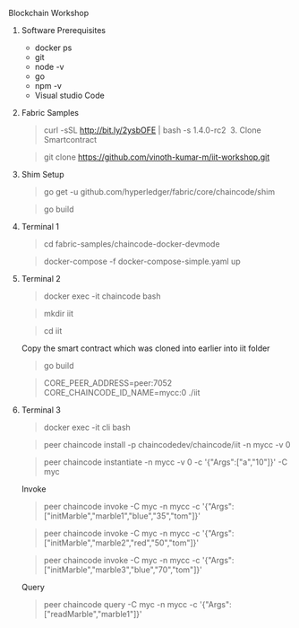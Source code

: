 Blockchain Workshop


1. Software Prerequisites

    - docker ps
    - git
    - node -v
    - go
    - npm -v
    - Visual studio Code

2. Fabric Samples
	
	> curl -sSL http://bit.ly/2ysbOFE | bash -s 1.4.0-rc2
 3. Clone Smartcontract
	
	> git clone https://github.com/vinoth-kumar-m/iit-workshop.git
	
4. Shim Setup
	
	> go get -u github.com/hyperledger/fabric/core/chaincode/shim

	> go build

5. Terminal 1
	
	> cd fabric-samples/chaincode-docker-devmode

	> docker-compose -f docker-compose-simple.yaml up

6. Terminal 2 
	> docker exec -it chaincode bash

	> mkdir iit

	> cd iit


	Copy the smart contract which was cloned into earlier into iit folder

	> go build

	> CORE_PEER_ADDRESS=peer:7052 CORE_CHAINCODE_ID_NAME=mycc:0 ./iit

7. Terminal 3

	> docker exec -it cli bash

	> peer chaincode install -p chaincodedev/chaincode/iit -n mycc -v 0

	> peer chaincode instantiate -n mycc -v 0 -c '{"Args":["a","10"]}' -C myc


	Invoke
	
	> peer chaincode invoke -C myc -n mycc -c '{"Args":["initMarble","marble1","blue","35","tom"]}'

	> peer chaincode invoke -C myc -n mycc -c '{"Args":["initMarble","marble2","red","50","tom"]}'

	> peer chaincode invoke -C myc -n mycc -c '{"Args":["initMarble","marble3","blue","70","tom"]}'


	Query
    
	> peer chaincode query -C myc -n mycc -c '{"Args":["readMarble","marble1"]}'